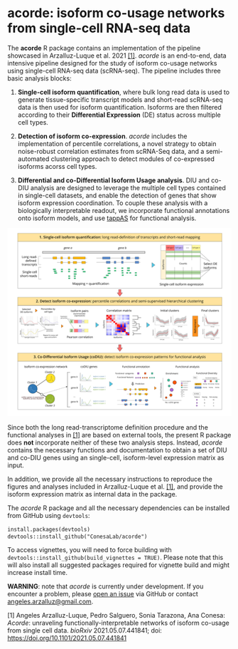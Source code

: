 # acorde: isoform co-usage networks from single-cell RNA-seq data
The **acorde** R package contains an implementation of the pipeline showcased in
Arzalluz-Luque et al. 2021 [[1]](#1). *acorde* is an end-to-end, data intensive 
pipeline designed for the study of isoform co-usage networks using single-cell 
RNA-seq data (scRNA-seq). The pipeline includes three basic analysis blocks:

1. **Single-cell isoform quantification**, where bulk long read data is 
used to generate tissue-specific transcript models and short-read scRNA-seq data
is then used for isoform quantification. Isoforms are then filtered according to
their **Differential Expression** (DE) status across multiple cell types. 

2. **Detection of isoform co-expression**. *acorde* includes the implementation 
of percentile correlations, a novel strategy to obtain noise-robust correlation
estimates from scRNA-Seq data, and a semi-automated clustering approach to detect
modules of co-expressed isoforms acorss cell types.

3. **Differential and co-Differential Isoform Usage analysis**. DIU and co-DIU
analysis are designed to leverage the multiple cell types contained in single-cell
datasets, and enable the detection of genes that show isoform expression 
coordination. To couple these analysis with a biologically interpretable readout,
we incorporate functional annotations onto isoform models, and use 
[tappAS](https://github.com/ConesaLab/tappAS) for functional analysis.

![](images/acorde_pipeline.png)

Since both the long read-transcriptome definition procedure and the 
functional analyses in [[1]](#1) are based on external tools, the present R 
package does **not** incorporate neither of these two analysis steps. Instead,
*acorde* contains the necessary functions and documentation to obtain a set of 
DIU and co-DIU genes using an single-cell, isoform-level expression matrix as 
input.

In addition, we provide all the necessary instructions to reproduce the figures 
and analyses included in Arzalluz-Luque et al. [[1]](#1), and provide the isoform
expression matrix as internal data in the package.

The *acorde* R package and all the necessary dependencies  can be installed 
from GitHub using `devtools`:

```
install.packages(devtools)
devtools::install_github("ConesaLab/acorde")
```

To access vignettes, you will need to force building with
`devtools::install_github(build_vignettes = TRUE)`. Please note that this will
also install all suggested packages required for vignette build and might 
increase install time.

**WARNING**: note that *acorde* is currently under development. If you encounter a 
problem, please [open an issue](https://github.com/ConesaLab/acorde/issues) 
via GitHub or contact angeles.arzalluz@gmail.com.
  
  
  
<a id="1">[1]</a>
Angeles Arzalluz-Luque, Pedro Salguero, Sonia Tarazona, Ana Conesa:
*Acorde*: unraveling functionally-interpretable networks of isoform co-usage 
from single cell data. *bioRxiv* 2021.05.07.441841; 
doi: https://doi.org/10.1101/2021.05.07.441841
